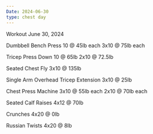 ```yaml
---
Date: 2024-06-30
type: chest day
---
```

Workout June 30, 2024

Dumbbell Bench Press
10 @ 45lb each
3x10 @ 75lb each

Tricep Press Down
10 @ 65lb
2x10 @ 72.5lb

Seated Chest Fly
3x10 @ 135lb

Single Arm Overhead Tricep Extension
3x10 @ 25lb

Chest Press Machine
3x10 @ 55lb each
2x10 @ 70lb each

Seated Calf Raises
4x12 @ 70lb

Crunches
4x20 @ 0lb

Russian Twists
4x20 @ 8lb